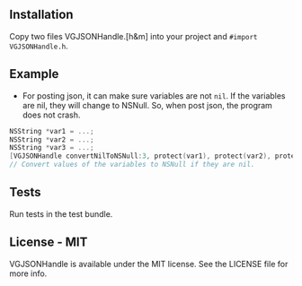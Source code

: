 
Installation
------------

Copy two files VGJSONHandle.[h&m] into your project and `#import VGJSONHandle.h`.

Example
-------

* For posting json, it can make sure variables are not `nil`. If the variables are nil, they will change to NSNull. So, when post json, the program does not crash.

```objective-c
NSString *var1 = ...;
NSString *var2 = ...;
NSString *var3 = ...;
[VGJSONHandle convertNilToNSNull:3, protect(var1), protect(var2), protect(var3)];
// Convert values of the variables to NSNull if they are nil. 
```
 
Tests
-----

Run tests in the test bundle.

License - MIT
---------------------

VGJSONHandle is available under the MIT license. See the LICENSE file for more info.
